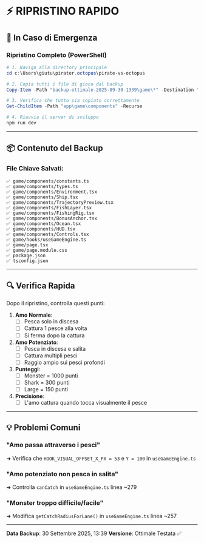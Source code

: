 # ⚡ RIPRISTINO RAPIDO

## 🚨 In Caso di Emergenza

### Ripristino Completo (PowerShell)
```powershell
# 1. Naviga alla directory principale
cd c:\Users\giutu\pirater.octopus\pirate-vs-octopus

# 2. Copia tutti i file di gioco dal backup
Copy-Item -Path "backup-ottimale-2025-09-30-1339\game\*" -Destination "app\game\" -Recurse -Force

# 3. Verifica che tutto sia copiato correttamente
Get-ChildItem -Path "app\game\components" -Recurse

# 4. Riavvia il server di sviluppo
npm run dev
```

---

## 📦 Contenuto del Backup

### File Chiave Salvati:
```
✅ game/components/constants.ts
✅ game/components/types.ts
✅ game/components/Environment.tsx
✅ game/components/Ship.tsx
✅ game/components/TrajectoryPreview.tsx
✅ game/components/FishLayer.tsx
✅ game/components/FishingRig.tsx
✅ game/components/BonusAnchor.tsx
✅ game/components/Ocean.tsx
✅ game/components/HUD.tsx
✅ game/components/Controls.tsx
✅ game/hooks/useGameEngine.ts
✅ game/page.tsx
✅ game/page.module.css
✅ package.json
✅ tsconfig.json
```

---

## 🔍 Verifica Rapida

Dopo il ripristino, controlla questi punti:

1. **Amo Normale**:
   - [ ] Pesca solo in discesa
   - [ ] Cattura 1 pesce alla volta
   - [ ] Si ferma dopo la cattura

2. **Amo Potenziato**:
   - [ ] Pesca in discesa e salita
   - [ ] Cattura multipli pesci
   - [ ] Raggio ampio sui pesci profondi

3. **Punteggi**:
   - [ ] Monster = 1000 punti
   - [ ] Shark = 300 punti
   - [ ] Large = 150 punti

4. **Precisione**:
   - [ ] L'amo cattura quando tocca visualmente il pesce

---

## 💡 Problemi Comuni

### "Amo passa attraverso i pesci"
➜ Verifica che `HOOK_VISUAL_OFFSET_X_PX = 53` e `Y = 100` in `useGameEngine.ts`

### "Amo potenziato non pesca in salita"
➜ Controlla `canCatch` in `useGameEngine.ts` linea ~279

### "Monster troppo difficile/facile"
➜ Modifica `getCatchRadiusForLane()` in `useGameEngine.ts` linea ~257

---

**Data Backup**: 30 Settembre 2025, 13:39
**Versione**: Ottimale Testata ✅
